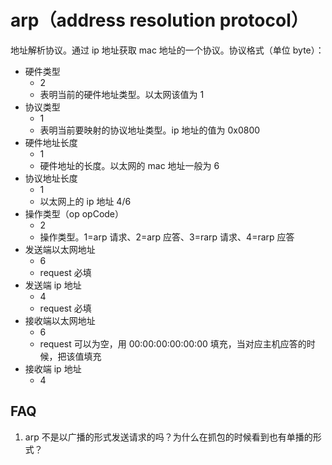 # arp（address resolution protocol）

地址解析协议。通过 ip 地址获取 mac 地址的一个协议。协议格式（单位 byte）：

- 硬件类型
  - 2
  - 表明当前的硬件地址类型。以太网该值为 1
- 协议类型
  - 1
  - 表明当前要映射的协议地址类型。ip 地址的值为 0x0800
- 硬件地址长度
  - 1
  - 硬件地址的长度。以太网的 mac 地址一般为 6
- 协议地址长度
  - 1
  - 以太网上的 ip 地址 4/6
- 操作类型（op opCode）
  - 2
  - 操作类型。1=arp 请求、2=arp 应答、3=rarp 请求、4=rarp 应答
- 发送端以太网地址
  - 6
  - request 必填
- 发送端 ip 地址
  - 4
  - request 必填
- 接收端以太网地址
  - 6
  - request 可以为空，用 00:00:00:00:00:00 填充，当对应主机应答的时候，把该值填充
- 接收端 ip 地址
  - 4

## FAQ

1. arp 不是以广播的形式发送请求的吗？为什么在抓包的时候看到也有单播的形式？
